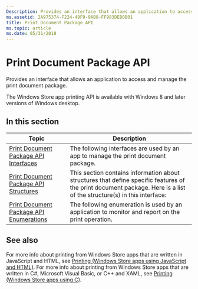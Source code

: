 ```yaml
---
Description: Provides an interface that allows an application to access and manage the print document package.
ms.assetid: 2A975374-F224-49F9-9AB8-FF983DEB0B01
title: Print Document Package API
ms.topic: article
ms.date: 05/31/2018
---
```


# Print Document Package API

Provides an interface that allows an application to access and manage the print document package.

The Windows Store app printing API is available with Windows 8 and later versions of Windows desktop.

## In this section



| Topic                                                                                            | Description                                                                                                                                                                      |
|--------------------------------------------------------------------------------------------------|----------------------------------------------------------------------------------------------------------------------------------------------------------------------------------|
| [Print Document Package API Interfaces](tailored-app-printing-api-interfaces.md)<br/>     | The following interfaces are used by an app to manage the print document package.<br/>                                                                                     |
| [Print Document Package API Structures](tailored-app-printing-api-structures.md)<br/>     | This section contains information about structures that define specific features of the print document package. Here is a list of the structure(s) in this interface:<br/> |
| [Print Document Package API Enumerations](tailored-app-printing-api-enumerations.md)<br/> | The following enumeration is used by an application to monitor and report on the print operation.<br/>                                                                     |



 

## See also

For more info about printing from Windows Store apps that are written in JavaScript and HTML, see [Printing (Windows Store apps using JavaScript and HTML)](/previous-versions/windows/apps/hh465225(v=win.10)). For more info about printing from Windows Store apps that are written in C#, Microsoft Visual Basic, or C++ and XAML, see [Printing (Windows Store apps using C)](/previous-versions/windows/apps/hh465196(v=win.10)).

 

